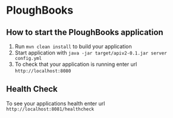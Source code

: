 # PloughBooks

How to start the PloughBooks application
---

1. Run `mvn clean install` to build your application
1. Start application with `java -jar target/apiv2-0.1.jar server config.yml`
1. To check that your application is running enter url `http://localhost:8080`

Health Check
---

To see your applications health enter url `http://localhost:8081/healthcheck`
